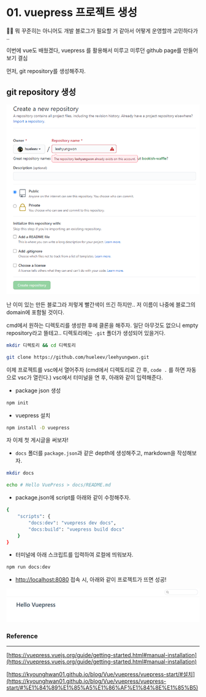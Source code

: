# 01. vuepress 프로젝트 생성

✍🏻 뭐 꾸준히는 아니어도 개발 블로그가 필요할 거 같아서 어떻게 운영할까 고민하다가 ..

이번에 vue도 배웠겠다, vuepress 를 활용해서 미루고 미루던 github page를 만들어보기 결심

먼저, git repository를 생성해주자.

## git repository 생성

![vuepress](../.vuepress/public/img/vuepress/01/1.png)

난 이미 있는 만든 블로그라 저렇게 빨간색이 뜨긴 하지만.. 저 이름이 나중에 블로그의 domain에 포함될 것이다.

cmd에서 원하는 디렉토리를 생성한 후에 클론을 해주자. 일단 아무것도 없으니 empty repository라고 뜰테고.. 디렉토리에는 `.git` 폴더가 생성되어 있을거다.

```bash
mkdir 디렉토리 && cd 디렉토리
```

```bash
git clone https://github.com/hueleev/leehyungwon.git
```

이제 프로젝트를 vsc에서 열어주자 (cmd에서 디렉토리로 간 후, `code .` 를 하면 자동으로 vsc가 열린다.) vsc에서 터미널을 연 후, 아래와 같이 입력해준다.

- package json 생성

```bash
npm init
```

- vuepress 설치

```bash
npm install -D vuepress
```

자 이제 첫 게시글을 써보자!

- `docs` 폴더를 `package.json`과 같은 depth에 생성해주고, markdown을 작성해보자.

```bash
mkdir docs
```

```bash
echo # Hello VuePress > docs/README.md
```

- package.json에 script를 아래와 같이 수정해주자.

```bash
{
	"scripts": {
		"docs:dev": "vuepress dev docs",
		"docs:build": "vuepress build docs"
	}
}
```

- 터미널에 아래 스크립트를 입력하여 로컬에 띄워보자.

```bash
npm run docs:dev
```

- [http://localhost:8080](http://localhost:8080) 접속 시, 아래와 같이 프로젝트가 뜨면 성공!

![vuepress](../.vuepress/public/img/vuepress/01/2.png)

### Reference

---

[https://vuepress.vuejs.org/guide/getting-started.html#manual-installation](https://vuepress.vuejs.org/guide/getting-started.html#manual-installation)

[https://kyounghwan01.github.io/blog/Vue/vuepress/vuepress-start/#설치](https://kyounghwan01.github.io/blog/Vue/vuepress/vuepress-start/#%E1%84%89%E1%85%A5%E1%86%AF%E1%84%8E%E1%85%B5)